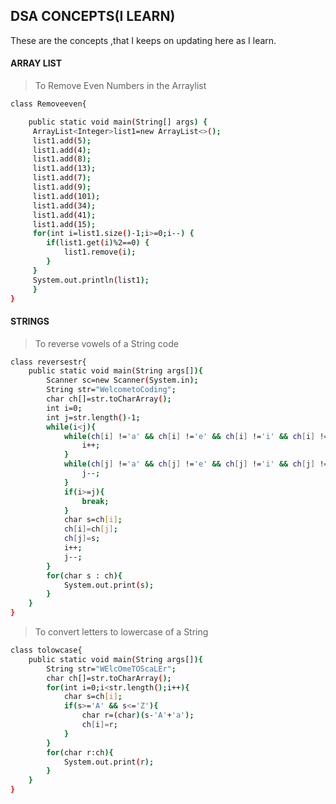 ## DSA CONCEPTS(I LEARN)

 These are the concepts ,that I keeps
 on updating here as I learn.

#### ARRAY LIST
> To Remove Even Numbers in the Arraylist
```sh
class Removeeven{

	public static void main(String[] args) {
	 ArrayList<Integer>list1=new ArrayList<>();
	 list1.add(5);
	 list1.add(4);
	 list1.add(8);
	 list1.add(13);
	 list1.add(7);
	 list1.add(9);
	 list1.add(101);
	 list1.add(34);
	 list1.add(41);
	 list1.add(15);
	 for(int i=list1.size()-1;i>=0;i--) {
		if(list1.get(i)%2==0) {
			list1.remove(i);
		}
	 }
	 System.out.println(list1);
	 }
}
```
#### STRINGS
> To reverse vowels of a String code
```sh
class reversestr{
    public static void main(String args[]){
        Scanner sc=new Scanner(System.in);
        String str="WelcometoCoding";
        char ch[]=str.toCharArray();
        int i=0;
        int j=str.length()-1;
        while(i<j){
            while(ch[i] !='a' && ch[i] !='e' && ch[i] !='i' && ch[i] !='o' && ch[i] !='u'){
                i++;
            }
            while(ch[j] !='a' && ch[j] !='e' && ch[j] !='i' && ch[j] !='o' && ch[j] !='u'){
                j--;
            }
            if(i>=j){
                break;
            }
            char s=ch[i];
            ch[i]=ch[j];
            ch[j]=s;
            i++;
            j--;
        }
        for(char s : ch){
            System.out.print(s);
        }
    }
}
```
> To convert letters to lowercase of a String
```sh
class tolowcase{
    public static void main(String args[]){
        String str="WElcOmeTOScaLEr";
        char ch[]=str.toCharArray();
        for(int i=0;i<str.length();i++){
            char s=ch[i];
            if(s>='A' && s<='Z'){
                char r=(char)(s-'A'+'a');
                ch[i]=r;
            }
        }
        for(char r:ch){
            System.out.print(r);
        }
    }
}
```
